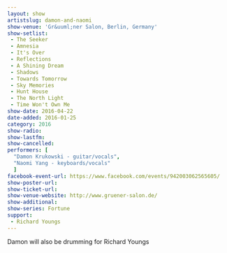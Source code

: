 ```yaml
---
layout: show
artistslug: damon-and-naomi
show-venue: 'Gr&uuml;ner Salon, Berlin, Germany'
show-setlist:
 - The Seeker
 - Amnesia
 - It's Over
 - Reflections
 - A Shining Dream
 - Shadows
 - Towards Tomorrow
 - Sky Memories
 - Hunt House
 - The North Light
 - Time Won't Own Me
show-date: 2016-04-22
date-added: 2016-01-25
category: 2016
show-radio: 
show-lastfm: 
show-cancelled: 
performers: [
  "Damon Krukowski - guitar/vocals",
  "Naomi Yang - keyboards/vocals"
  ]
facebook-event-url: https://www.facebook.com/events/942003062565605/
show-poster-url: 
show-ticket-url: 
show-venue-website: http://www.gruener-salon.de/
show-additional: 
show-series: Fortune
support:
 - Richard Youngs
---
```

Damon will also be drumming for Richard Youngs